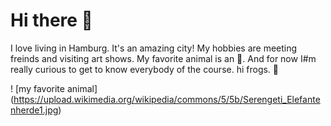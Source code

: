 # Hi there 👋

I love living in Hamburg. It's an amazing city!
My hobbies are meeting freinds and visiting art shows.
My favorite animal is an 🐘. And for now I#m really curious to get to know everybody of the course.
hi frogs. 🐸

! [my favorite animal] (https://upload.wikimedia.org/wikipedia/commons/5/5b/Serengeti_Elefantenherde1.jpg)
